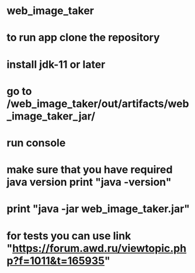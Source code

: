 # web_image_taker
# to run app clone the repository
# install jdk-11 or later
# go to /web_image_taker/out/artifacts/web_image_taker_jar/
# run console 
# make sure that you have required java version print "java -version" 
# print "java -jar web_image_taker.jar"
# for tests you can use link "https://forum.awd.ru/viewtopic.php?f=1011&t=165935"
